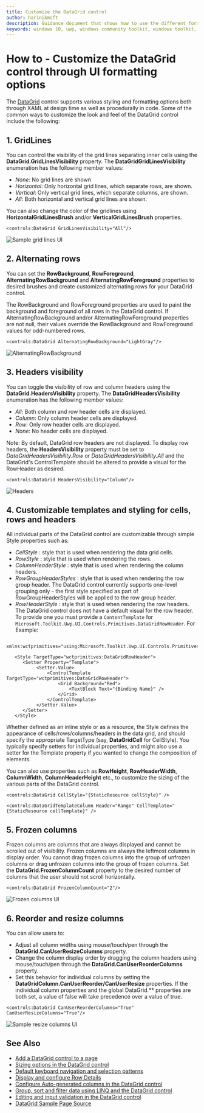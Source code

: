 ```yaml
---
title: Customize the DataGrid control
author: harinikmsft
description: Guidance document that shows how to use the different formatting options to customize the look and feel of the DataGrid control
keywords: windows 10, uwp, windows community toolkit, windows toolkit, DataGrid, xaml control, xaml
---
```


# How to - Customize the DataGrid control through UI formatting options

The [DataGrid](../datagrid.md) control supports various styling and formatting options both through XAML at design time as well as procedurally in code. Some of the common ways to customize the look and feel of the DataGrid control include the following:

## 1. GridLines

You can control the visibility of the grid lines separating inner cells using the **DataGrid.GridLinesVisibility** property. The **DataGridGridLinesVisibility** enumeration has the following member values:

* *None*: No grid lines are shown
* *Horizontal*: Only horizontal grid lines, which separate rows, are shown.
* *Vertical*: Only vertical grid lines, which separate columns, are shown.
* *All*: Both horizontal and vertical grid lines are shown.

You can also change the color of the gridlines using **HorizontalGridLinesBrush** and/or **VerticalGridLinesBrush** properties.

```xaml
<controls:DataGrid GridLinesVisibility="All"/>
```

![Sample grid lines UI](../../resources/images/Controls/DataGrid/gridlines.png)

## 2. Alternating rows

You can set the **RowBackground**, **RowForeground**, **AlternatingRowBackground** and **AlternatingRowForeground** properties to desired brushes and create customized alternating rows for your DataGrid control.

The RowBackground and RowForeground properties are used to paint the background and foreground of all rows in the DataGrid control. If AlternatingRowBackground and/or AlternatingRowForeground properties are not null, their values override the RowBackground and RowForeground values for odd-numbered rows.

```xaml
<controls:DataGrid AlternatingRowBackground="LightGray"/>
```

![AlternatingRowBackground](../../resources/images/Controls/DataGrid/alternaterowbackground.png)

## 3. Headers visibility

You can toggle the visibility of row and column headers using the **DataGrid.HeadersVisibility** property. The **DataGridHeadersVisibility** enumeration has the following member values:

* *All*: Both column and row header cells are displayed.
* *Column*: Only column header cells are displayed.
* *Row*: Only row header cells are displayed.
* *None*: No header cells are displayed.

Note: By default, DataGrid row headers are not displayed. To display row headers, the **HeadersVisibility** property must be set to *DataGridHeadersVisibility.Row* or *DataGridHeadersVisibility.All* and the DataGrid's ControlTemplate should be altered to provide a visual for the RowHeader as desired.

```xaml
<controls:DataGrid HeadersVisibility="Column"/>
```

![Headers](../../resources/images/Controls/DataGrid/gridlines.png)

## 4. Customizable templates and styling for cells, rows and headers

All individual parts of the DataGrid control are customizable through simple Style properties such as:

* *CellStyle* : style that is used when rendering the data grid cells.
* *RowStyle* : style that is used when rendering the rows.
* *ColumnHeaderStyle* : style that is used when rendering the column headers.
* *RowGroupHeaderStyles* : style that is used when rendering the row group header. The DataGrid control currently supports one-level grouping only - the first style specified as part of RowGroupHeaderStyles will be applied to the row group header.
* *RowHeaderStyle* : style that is used when rendering the row headers. The DataGrid control does not have a default visual for the row header. To provide one you must provide a `ContentTemplate` for `Microsoft.Toolkit.Uwp.UI.Controls.Primitives.DataGridRowHeader`. For Example:

```xaml
   xmlns:wctprimitives="using:Microsoft.Toolkit.Uwp.UI.Controls.Primitives"

   <Style TargetType="wctprimitives:DataGridRowHeader">
      <Setter Property="Template">
           <Setter.Value>
               <ControlTemplate TargetType="wctprimitives:DataGridRowHeader">
                   <Grid Background="Red">
                       <TextBlock Text="{Binding Name}" />
                   </Grid>
               </ControlTemplate>
           </Setter.Value>
      </Setter>
   </Style>
```

Whether defined as an inline style or as a resource, the Style defines the appearance of cells/rows/columns/headers in the data grid, and should specify the appropriate TargetType (say, **DataGridCell** for CellStyle). You typically specify setters for individual properties, and might also use a setter for the Template property if you wanted to change the composition of elements.

You can also use properties such as **RowHeight**, **RowHeaderWidth**, **ColumnWidth**, **ColumnHeaderHeight** etc., to customize the sizing of the various parts of the DataGrid control.

```xaml
<controls:DataGrid CellStyle="{StaticResource cellStyle}" />

<controls:DataGridTemplateColumn Header="Range" CellTemplate="{StaticResource cellTemplate}" />
```

## 5. Frozen columns

Frozen columns are columns that are always displayed and cannot be scrolled out of visibility. Frozen columns are always the leftmost columns in display order. You cannot drag frozen columns into the group of unfrozen columns or drag unfrozen columns into the group of frozen columns. Set the **DataGrid.FrozenColumnCount** property to the desired number of columns that the user should not scroll horizontally.

```xaml
<controls:DataGrid FrozenColumnCount="2"/>
```

![Frozen columns UI](../../resources/images/Controls/DataGrid/frozencolumns.png)

## 6. Reorder and resize columns

You can allow users to:

* Adjust all column widths using mouse/touch/pen through the **DataGrid.CanUserResizeColumns** property.
* Change the column display order by dragging the column headers using mouse/touch/pen through the **DataGrid.CanUserReorderColumns** property.
* Set this behavior for individual columns by setting the **DataGridColumn.CanUserReorder/CanUserResize** properties. If the individual column properties and the global DataGrid.** properties are both set, a value of false will take precedence over a value of true.

```xaml
<controls:DataGrid CanUserReorderColumns="True" CanUserResizeColumns="True"/>
```

![Sample resize columns UI](../../resources/images/Controls/DataGrid/resizecolumns.png)

## See Also

* [Add a DataGrid control to a page](datagrid_basics.md)
* [Sizing options in the DataGrid control](sizing_options.md)
* [Default keyboard navigation and selection patterns](keyboard_navigation_selection.md)
* [Display and configure Row Details](rowdetails.md)
* [Configure Auto-generated columns in the DataGrid control](customize_autogenerated_columns.md)
* [Group, sort and filter data using LINQ and the DataGrid control](group_sort_filter.md)
* [Editing and input validation in the DataGrid control](editing_inputvalidation.md)
* [DataGrid Sample Page Source](https://github.com/Microsoft/WindowsCommunityToolkit/tree/master/Microsoft.Toolkit.Uwp.SampleApp/SamplePages/DataGrid)
